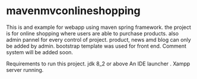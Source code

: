 # mavenmvconlineshopping
This is and example for webapp using maven spring framework.
the project is for online shopping where users are able to purchase products.
also admin pannel for every control of project.
product, news amd blog can only be added by admin.
bootstrap template was used for front end.
Comment system will be added soon.

Requirements to run this project.
jdk 8_2 or above
An IDE launcher .
Xampp server running.

